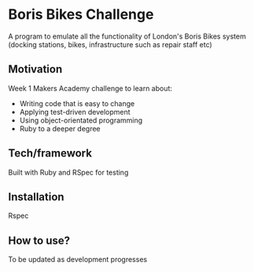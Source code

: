 # Boris Bikes Challenge

A program to emulate all the functionality of London's Boris Bikes system (docking stations, bikes, infrastructure such as repair staff etc)

## Motivation

Week 1 Makers Academy challenge to learn about:
* Writing code that is easy to change
* Applying test-driven development
* Using object-orientated programming
* Ruby to a deeper degree

## Tech/framework

Built with Ruby and RSpec for testing

## Installation

Rspec

## How to use?

To be updated as development progresses
